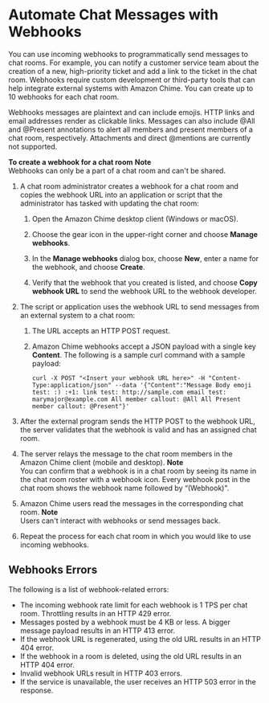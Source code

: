 # Automate Chat Messages with Webhooks<a name="webhooks"></a>

You can use incoming webhooks to programmatically send messages to chat rooms\. For example, you can notify a customer service team about the creation of a new, high\-priority ticket and add a link to the ticket in the chat room\. Webhooks require custom development or third\-party tools that can help integrate external systems with Amazon Chime\. You can create up to 10 webhooks for each chat room\.

Webhooks messages are plaintext and can include emojis\. HTTP links and email addresses render as clickable links\. Messages can also include @All and @Present annotations to alert all members and present members of a chat room, respectively\. Attachments and direct @mentions are currently not supported\. 

**To create a webhook for a chat room**
**Note**  
Webhooks can only be a part of a chat room and can't be shared\.

1. A chat room administrator creates a webhook for a chat room and copies the webhook URL into an application or script that the administrator has tasked with updating the chat room:

   1. Open the Amazon Chime desktop client \(Windows or macOS\)\.

   1. Choose the gear icon in the upper\-right corner and choose **Manage webhooks**\.

   1. In the **Manage webhooks** dialog box, choose **New**, enter a name for the webhook, and choose **Create**\.

   1. Verify that the webhook that you created is listed, and choose **Copy webhook URL** to send the webhook URL to the webhook developer\.

1. The script or application uses the webhook URL to send messages from an external system to a chat room:

   1. The URL accepts an HTTP POST request\. 

   1. Amazon Chime webhooks accept a JSON payload with a single key **Content**\. The following is a sample curl command with a sample payload:

      ```
      curl -X POST "<Insert your webhook URL here>" -H "Content-Type:application/json" --data '{"Content":"Message Body emoji test: :) :+1: link test: http://sample.com email test: marymajor@example.com All member callout: @All All Present member callout: @Present"}'
      ```

1. After the external program sends the HTTP POST to the webhook URL, the server validates that the webhook is valid and has an assigned chat room\.

1. The server relays the message to the chat room members in the Amazon Chime client \(mobile and desktop\)\. 
**Note**  
You can confirm that a webhook is in a chat room by seeing its name in the chat room roster with a webhook icon\. Every webhook post in the chat room shows the webhook name followed by “\(Webhook\)"\.

1. Amazon Chime users read the messages in the corresponding chat room\. 
**Note**  
Users can't interact with webhooks or send messages back\.

1. Repeat the process for each chat room in which you would like to use incoming webhooks\.

## Webhooks Errors<a name="webhooks-errors"></a>

The following is a list of webhook\-related errors:
+ The incoming webhook rate limit for each webhook is 1 TPS per chat room\. Throttling results in an HTTP 429 error\. 
+ Messages posted by a webhook must be 4 KB or less\. A bigger message payload results in an HTTP 413 error\.
+ If the webhook URL is regenerated, using the old URL results in an HTTP 404 error\.
+ If the webhook in a room is deleted, using the old URL results in an HTTP 404 error\.
+ Invalid webhook URLs result in HTTP 403 errors\.
+ If the service is unavailable, the user receives an HTTP 503 error in the response\.